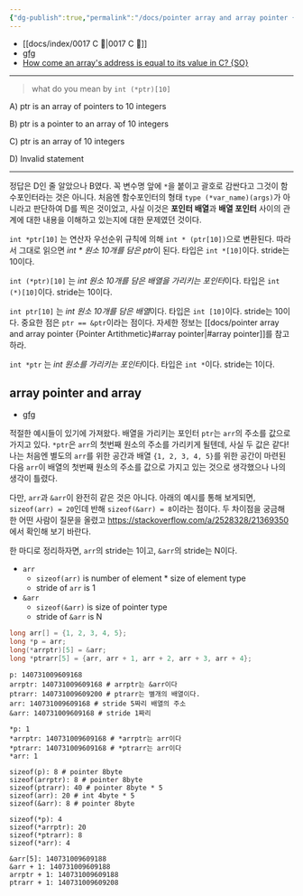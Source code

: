 ```yaml
---
{"dg-publish":true,"permalink":"/docs/pointer array and array pointer {Pointer Artithmetic}/","title":"pointer array and array pointer {Pointer Artithmetic}"}
---
```


- [[docs/index/0017 C 🍎\|0017 C 🍎]]
- [gfg](https://www.geeksforgeeks.org/pointer-array-array-pointer/)
- [How come an array's address is equal to its value in C? {SO}](https://stackoverflow.com/questions/2528318/how-come-an-arrays-address-is-equal-to-its-value-in-c)
___

> what do you mean by `int (*ptr)[10]`

A) ptr is an array of pointers to 10 integers

B) ptr is a pointer to an array of 10 integers

C) ptr is an array of 10 integers

D) Invalid statement

___

정답은 D인 줄 알았으나 B였다. 꼭 변수명 앞에 `*`을 붙이고 괄호로 감싼다고 그것이 함수포인터라는 것은 아니다. 처음엔 함수포인터의 형태 `type (*var_name)(args)`가 아니라고 판단하여 D를 찍은 것이었고, 사실 이것은 **포인터 배열**과 **배열 포인터** 사이의 관계에 대한 내용을 이해하고 있는지에 대한 문제였던 것이다. 

`int *ptr[10]` 는 연산자 우선순위 규칙에 의해 `int * (ptr[10])`으로 변환된다. 따라서 그대로 읽으면 *int * 원소 10개를 담은 ptr*이 된다. 타입은 `int *[10]`이다. stride는 10이다.

`int (*ptr)[10]` 는 *int 원소 10개를 담은 배열을 가리키는 포인터*이다. 타입은 `int (*)[10]`이다. stride는 10이다.

`int ptr[10]` 는 *int 원소 10개를 담은 배열*이다. 타입은 `int [10]`이다. stride는 10이다. 중요한 점은 `ptr == &ptr`이라는 점이다. 자세한 정보는 [[docs/pointer array and array pointer {Pointer Artithmetic}#array pointer\|#array pointer]]를 참고하라.

`int *ptr` 는 *int 원소를 가리키는 포인터*이다. 타입은 `int *`이다. stride는 1이다.

## array pointer and array

- [gfg](https://www.geeksforgeeks.org/pointer-array-array-pointer/)

적절한 예시들이 있기에 가져왔다. 배열을 가리키는 포인터 `ptr`는 `arr`의 주소를 값으로 가지고 있다. `*ptr`은 `arr`의 첫번째 원소의 주소를 가리키게 될텐데, 사실 두 값은 같다! 나는 처음엔 별도의 `arr`를 위한 공간과 배열 `{1, 2, 3, 4, 5}`를 위한 공간이 마련된 다음 `arr`이 배열의 첫번째 원소의 주소를 값으로 가지고 있는 것으로 생각했으나 나의 생각이 틀렸다.

다만, `arr`과 `&arr`이 완전히 같은 것은 아니다. 아래의 예시를 통해 보게되면, `sizeof(arr) = 20`인데 반해 `sizeof(&arr) = 8`이라는 점이다. 두 차이점을 궁금해 한 어떤 사람이 질문을 올렸고 <https://stackoverflow.com/a/2528328/21369350> 에서 확인해 보기 바란다.

한 마디로 정리하자면, `arr`의 stride는 1이고, `&arr`의 stride는 N이다.

- `arr`
	- `sizeof(arr)` is number of element * size of element type
	- stride of `arr` is 1
- `&arr`
	- `sizeof(&arr)` is size of pointer type
	- stride of `&arr` is N

```c
long arr[] = {1, 2, 3, 4, 5};
long *p = arr;
long(*arrptr)[5] = &arr;
long *ptrarr[5] = {arr, arr + 1, arr + 2, arr + 3, arr + 4};
```

```
p: 140731009609168
arrptr: 140731009609168 # arrptr는 &arr이다
ptrarr: 140731009609200 # ptrarr는 별개의 배열이다.
arr: 140731009609168 # stride 5짜리 배열의 주소
&arr: 140731009609168 # stride 1짜리 

*p: 1
*arrptr: 140731009609168 # *arrptr는 arr이다
*ptrarr: 140731009609168 # *ptrarr는 arr이다
*arr: 1

sizeof(p): 8 # pointer 8byte
sizeof(arrptr): 8 # pointer 8byte
sizeof(ptrarr): 40 # pointer 8byte * 5
sizeof(arr): 20 # int 4byte * 5
sizeof(&arr): 8 # pointer 8byte

sizeof(*p): 4
sizeof(*arrptr): 20
sizeof(*ptrarr): 8
sizeof(*arr): 4

&arr[5]: 140731009609188
&arr + 1: 140731009609188
arrptr + 1: 140731009609188
ptrarr + 1: 140731009609208
```
